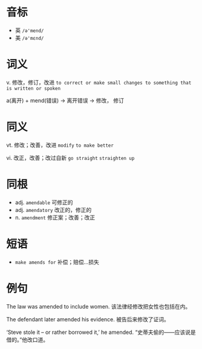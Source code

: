 # 音标

- 英 `/ə'mend/`
- 美 `/ə'mɛnd/`

# 词义

v. 修改，修订，改进
`to correct or make small changes to something that is written or spoken`



a(离开) + mend(错误) → 离开错误 → 修改， 修订

# 同义

vt. 修改；改善，改进
`modify` `to make better`

vi. 改正，改善；改过自新
`go straight` `straighten up`

# 同根

- adj. `amendable` 可修正的
- adj. `amendatory` 改正的，修正的
- n. `amendment` 修正案；改善；改正

# 短语

- `make amends for` 补偿；赔偿…损失

# 例句

The law was amended to include women.
该法律经修改把女性也包括在内。

The defendant later amended his evidence.
被告后来修改了证词。

‘Steve stole it – or rather borrowed it,’ he amended.
“史蒂夫偷的——应该说是借的。”他改口道。


